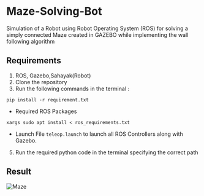 # Maze-Solving-Bot
Simulation of a Robot using Robot Operating System (ROS) for solving a simply connected Maze created in GAZEBO while implementing the wall following algorithm

 ## Requirements
1. ROS, Gazebo,Sahayak(Robot)
2. Clone the repository 
4. Run the following commands in the terminal :

``` shell
pip install -r requirement.txt
```
- Required ROS Packages
``` shell
xargs sudo apt install < ros_requirements.txt
```
- Launch File
 `teleop.launch` to launch all ROS Controllers along with Gazebo.

5. Run the required python code in the terminal specifying the correct path

## Result

![Maze](https://user-images.githubusercontent.com/92040573/137008283-002aea1f-c8b8-44fa-a882-d41d45b32c58.gif)
